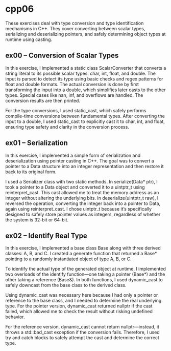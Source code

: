 # cpp06

These exercises deal with type conversion and type identification mechanisms in C++. They cover converting between scalar types, serializing and deserializing pointers, and safely determining object types at runtime using casting.

## ex00 – Conversion of Scalar Types

In this exercise, I implemented a static class ScalarConverter that converts a string literal to its possible scalar types: char, int, float, and double.
The input is parsed to detect its type using basic checks and regex patterns for float and double formats.
The actual conversion is done by first transforming the input into a double, which simplifies later casts to the other types. Special cases like nan, inf, and overflows are handled.
The conversion results are then printed.

For the type conversions, I used static_cast, which safely performs compile-time conversions between fundamental types. After converting the input to a double, I used static_cast to explicitly cast it to char, int, and float, ensuring type safety and clarity in the conversion process.

## ex01 – Serialization

In this exercise, I implemented a simple form of serialization and deserialization using pointer casting in C++. The goal was to convert a pointer to a Data structure into an integer representation and then restore it back to its original form.

I used a Serializer class with two static methods. In serialize(Data* ptr), I took a pointer to a Data object and converted it to a uintptr_t using reinterpret_cast. This cast allowed me to treat the memory address as an integer without altering the underlying bits. In deserialize(uintptr_t raw), I reversed the operation, converting the integer back into a pointer to Data, again using reinterpret_cast. I chose uintptr_t because it’s specifically designed to safely store pointer values as integers, regardless of whether the system is 32-bit or 64-bit.

## ex02 – Identify Real Type

In this exercise, I implemented a base class Base along with three derived classes: A, B, and C. I created a generate function that returned a Base* pointing to a randomly instantiated object of type A, B, or C.

To identify the actual type of the generated object at runtime, I implemented two overloads of the identify function—one taking a pointer (Base*) and the other taking a reference (Base&). In both functions, I used dynamic_cast to safely downcast from the base class to the derived class.

Using dynamic_cast was necessary here because I had only a pointer or reference to the base class, and I needed to determine the real underlying type. For the pointer version, dynamic_cast returned nullptr if the cast failed, which allowed me to check the result without risking undefined behavior.

For the reference version, dynamic_cast cannot return nullptr—instead, it throws a std::bad_cast exception if the conversion fails. Therefore, I used try and catch blocks to safely attempt the cast and determine the correct type.
